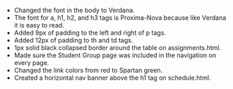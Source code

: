 *  Changed the font in the body to Verdana.
* The font for a, h1, h2, and h3 tags is Proxima-Nova because like Verdana it is easy to read.
* Added 9px of padding to the left and right of p tags.
* Added 12px of padding to th and td tags.
* 1px solid black collapsed border around the table on assignments.html.
* Made sure the Student Group page was included in the navigation on every page.
* Changed the link colors from red to Spartan green.
* Created a horizontal nav banner above the h1 tag on schedule.html.

